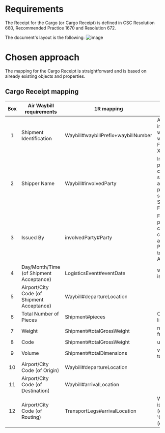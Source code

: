 # Requirements
The Receipt for the Cargo (or Cargo Receipt) is defined in CSC Resolution 660, Recommended Practice 1670 and Resolution 672.

The document's layout is the following:
![image](https://github.com/user-attachments/assets/47f19e6a-8c57-4a11-ae9c-8dd22145c816)

# Chosen approach
The mapping for the Cargo Receipt is straightforward and is based on already existing objects and properties.

## Cargo Receipt mapping

| Box | Air Waybill   requirements                   | 1R mapping                          | Comment                                                                                                                                          |
|:---:|----------------------------------------------|-------------------------------------|--------------------------------------------------------------------------------------------------------------------------------------------------|
|  1  | Shipment   Identification                    | Waybill#waybillPrefix+waybillNumber | A   hyphen shall be inserted between waybillPrefix and waybillNumber. Format:   XXX-XXXXXXXX                                                     | 
|  2  | Shipper   Name                               | Waybill#involvedParty               | In   Party: use partyDetails to capture the shipper's name and address. Use   partyRole to specifiy SHP for Shipper or FFW for Freight Forwarder |
|  3  | Issued   By                                  | involvedParty#Party                 | From   Party: use partyDetails to capture the carrier's name and address. Use   ParticipantIdentifier to specifiy AIR for Airline                |
|  4  | Day/Month/Time   (of Shipment Acceptance)    | LogisticsEvent#eventDate            | where   eventCOde is 'RCS'                                                                                                                       | 
|  5  | Airport/City   Code (of Shipment Acceptance) | Waybill#departureLocation           |                                                                                                                                                  |
|  6  | Total   Number of Pieces                     | Shipment#pieces                     | Count   of Pieces linked to Shipment                                                                                                             |
|  7  | Weight                                       | Shipment#totalGrossWeight           | numericalValue   from Value                                                                                                                      |
|  8  | Code                                         | Shipment#totalGrossWeight           | unit   from Value                                                                                                                                |
|  9  | Volume                                       | Shipment#totalDimensions            | volume   from totalDimensions                                                                                                                    |
|  10 | Airport/City   Code (of Origin)              | Waybill#departureLocation           |                                                                                                                                                  | 
|  11 | Airport/City   Code (of Destination)         | Waybill#arrivalLocation             |                                                                                                                                                  | 
|  12 | Airport/City   Code (of Routing)             | TransportLegs#arrivalLocation       | Where   legNumber is between '1' (excluded) and 'Greatest' (excluded)                                                                            | 
